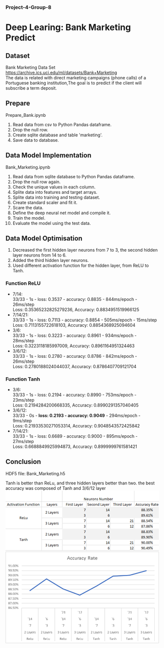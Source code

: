 ### Project-4-Group-8
# Deep Learing: Bank Marketing Predict

## Dataset
Bank Marketing Data Set  
https://archive.ics.uci.edu/ml/datasets/Bank+Marketing  
The data is related with direct marketing campaigns (phone calls) of a Portuguese banking institution,The goal is to predict if the client will subscribe a term deposit.

## Prepare
Prepare_Bank.ipynb  

1. Read data from csv to Python Pandas dataframe.
2. Drop the null row.
3. Create sqlite database and table 'marketing'.
4. Save data to database.

## Data Model Implementation
Bank_Marketing.ipynb  

1. Read data from sqlite database to Python Pandas dataframe.
2. Drop the null row again.
3. Check the unique values in each column.
4. Splite data into features and target arrays.
6. Splite data into training and testing dataset.
7. Create standard scaler and fit it.
8. Scare the data.
9. Define the deep neural net model and compile it.
10. Train the model.
11. Evaluate the model using the test data.

## Data Model Optimisation
1. Decreased the first hidden layer neurons from 7 to 3, the second hidden layer neurons from 14 to 6.
2. Added the third hidden layer neurons.
3. Used different activation function for the hidden layer, from ReLU to Tanh.


### Function **ReLU**
+ 7/14:  
33/33 - 1s - loss: 0.3537 - accuracy: 0.8835 - 844ms/epoch - 26ms/step  
Loss: 0.35365232825279236, Accuracy: 0.8834951519966125
+ 7/14/21:  
33/33 - 1s - loss: 0.7113 - accuracy: 0.8854 - 505ms/epoch - 15ms/step  
Loss: 0.7113155722618103, Accuracy: 0.8854368925094604
+ 3/6:  
33/33 - 1s - loss: 0.3223 - accuracy: 0.8961 - 934ms/epoch - 28ms/step  
Loss: 0.3223118185997009, Accuracy: 0.8961164951324463
+ 3/6/12:  
33/33 - 1s - loss: 0.2780 - accuracy: 0.8786 - 842ms/epoch - 26ms/step  
Loss: 0.2780188024044037, Accuracy: 0.8786407709121704
### Function **Tanh**
+ 3/6:  
33/33 - 1s - loss: 0.2194 - accuracy: 0.8990 - 753ms/epoch - 23ms/step  
Loss: 0.2194284200668335, Accuracy: 0.8990291357040405
+ 3/6/12:  
33/33 - 0s - **loss: 0.2193 - accuracy: 0.9049** - 294ms/epoch - 9ms/step  
Loss: 0.21933530271053314, Accuracy: 0.9048543572425842
+ 7/14/21:  
33/33 - 1s - loss: 0.6689 - accuracy: 0.9000 - 895ms/epoch - 27ms/step  
Loss: 0.6688849925994873, Accuracy: 0.8999999761581421

## Conclusion
HDF5 file: Bank_Marketing.h5  

Tanh is better than ReLu, and three hidden layers better than two. the best accuracy was composed of Tanh and 3/6/12 layer  
![](Image/result.png)
![](Image/chart.png)
